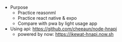 - Purpose
  - Practice reasonml
  - Practice react native & expo
  - Compare with pwa by light usage app
- Using api: https://github.com/cheeaun/node-hnapi
  - powered by now: https://ikewat-hnapi.now.sh
